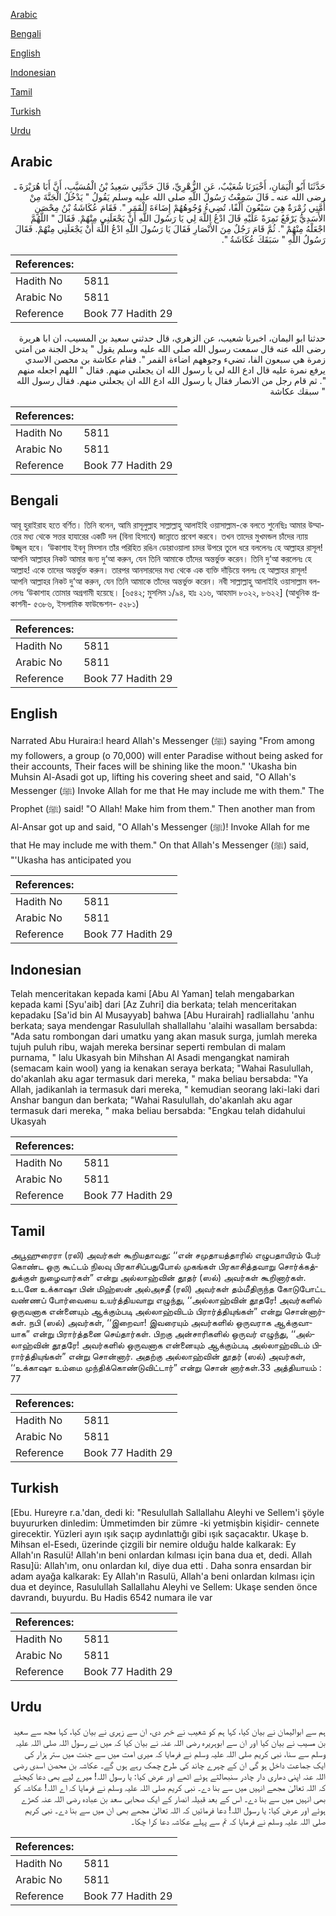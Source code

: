 [Arabic](#arabic)

[Bengali](#bengali)

[English](#english)

[Indonesian](#indonesian)

[Tamil](#tamil)

[Turkish](#turkish)

[Urdu](#urdu)

## Arabic


<div dir="rtl" lang="ar" style={{fontSize:'larger',backgroundColor:'#f8f9fa',padding:20}}>
حَدَّثَنَا أَبُو الْيَمَانِ، أَخْبَرَنَا شُعَيْبٌ، عَنِ الزُّهْرِيِّ، قَالَ حَدَّثَنِي سَعِيدُ بْنُ الْمُسَيَّبِ، أَنَّ أَبَا هُرَيْرَةَ ـ رضى الله عنه ـ قَالَ سَمِعْتُ رَسُولَ اللَّهِ صلى الله عليه وسلم يَقُولُ ‏"‏ يَدْخُلُ الْجَنَّةَ مِنْ أُمَّتِي زُمْرَةٌ هِيَ سَبْعُونَ أَلْفًا، تُضِيءُ وُجُوهُهُمْ إِضَاءَةَ الْقَمَرِ ‏"‏‏.‏ فَقَامَ عُكَاشَةُ بْنُ مِحْصَنٍ الأَسَدِيُّ يَرْفَعُ نَمِرَةً عَلَيْهِ قَالَ ادْعُ اللَّهَ لِي يَا رَسُولَ اللَّهِ أَنْ يَجْعَلَنِي مِنْهُمْ‏.‏ فَقَالَ ‏"‏ اللَّهُمَّ اجْعَلْهُ مِنْهُمْ ‏"‏‏.‏ ثُمَّ قَامَ رَجُلٌ مِنَ الأَنْصَارِ فَقَالَ يَا رَسُولَ اللَّهِ ادْعُ اللَّهَ أَنْ يَجْعَلَنِي مِنْهُمْ‏.‏ فَقَالَ رَسُولُ اللَّهِ ‏"‏ سَبَقَكَ عُكَاشَةُ ‏"‏‏.‏
</div>
<div style={{backgroundColor:'#f8f9fa',padding:20, marginBottom: 10}}><table> <thead> <tr> <th>References:</th> <th></th> </tr> </thead> <tbody><tr><td>Hadith No</td><td>5811</td></tr><tr><td>Arabic No</td><td>5811</td></tr><tr><td>Reference</td><td>Book 77 Hadith 29</td></tr></tbody></table></div>


<div dir="rtl" lang="ar" style={{fontSize:'larger',backgroundColor:'#f8f9fa',padding:20}}>
حدثنا ابو اليمان، اخبرنا شعيب، عن الزهري، قال حدثني سعيد بن المسيب، ان ابا هريرة رضى الله عنه قال سمعت رسول الله صلى الله عليه وسلم يقول " يدخل الجنة من امتي زمرة هي سبعون الفا، تضيء وجوههم اضاءة القمر ". فقام عكاشة بن محصن الاسدي يرفع نمرة عليه قال ادع الله لي يا رسول الله ان يجعلني منهم. فقال " اللهم اجعله منهم ". ثم قام رجل من الانصار فقال يا رسول الله ادع الله ان يجعلني منهم. فقال رسول الله " سبقك عكاشة
</div>
<div style={{backgroundColor:'#f8f9fa',padding:20, marginBottom: 10}}><table> <thead> <tr> <th>References:</th> <th></th> </tr> </thead> <tbody><tr><td>Hadith No</td><td>5811</td></tr><tr><td>Arabic No</td><td>5811</td></tr><tr><td>Reference</td><td>Book 77 Hadith 29</td></tr></tbody></table></div>

## Bengali


<div dir="ltr" lang="bn" style={{fontSize:'larger',backgroundColor:'#f8f9fa',padding:20}}>
আবূ হুরাইরাহ হতে বর্ণিত। তিনি বলেন, আমি রাসূলুল্লাহ সাল্লাল্লাহু আলাইহি ওয়াসাল্লাম-কে বলতে শুনেছিঃ আমার উম্মাতের মধ্য থেকে সত্তর হাযারের একটি দল (বিনা হিসাবে) জান্নাতে প্রবেশ করবে। তখন তাদের মুখমন্ডল চাঁদের ন্যায় উজ্জ্বল হবে। ‘উকাশাহ ইবনু মিহ্সান তাঁর পরিহিত রঙিন ডোরাওয়ালা চাদর উপরে তুলে ধরে বললেনঃ হে আল্লাহর রাসূল! আপনি আল্লাহর নিকট আমার জন্য দু‘আ করুন, যেন তিনি আমাকে তাঁদের অন্তর্ভুক্ত করেন। তিনি দু‘আ করলেনঃ হে আল্লাহ! একে তাদের অন্তর্ভুক্ত করুন। তারপর আনসারদের মধ্য থেকে এক ব্যক্তি দাঁড়িয়ে বললঃ হে আল্লাহর রাসূল! আপনি আল্লাহর নিকট দু‘আ করুন, যেন তিনি আমাকে তাঁদের অন্তর্ভুক্ত করেন। নবী সাল্লাল্লাহু আলাইহি ওয়াসাল্লাম বললেনঃ ‘উকাশাহ তোমার অগ্রগামী হয়েছে। [৬৫৪২; মুসলিম ১/৯৪, হাঃ ২১৬, আহমাদ ৮০২২, ৮৬২২] (আধুনিক প্রকাশনী- ৫৩৮৬, ইসলামিক ফাউন্ডেশন- ৫২৮১)
</div>
<div style={{backgroundColor:'#f8f9fa',padding:20, marginBottom: 10}}><table> <thead> <tr> <th>References:</th> <th></th> </tr> </thead> <tbody><tr><td>Hadith No</td><td>5811</td></tr><tr><td>Arabic No</td><td>5811</td></tr><tr><td>Reference</td><td>Book 77 Hadith 29</td></tr></tbody></table></div>

## English


<div dir="ltr" lang="en" style={{fontSize:'larger',backgroundColor:'#f8f9fa',padding:20}}>
Narrated Abu Huraira:I heard Allah's Messenger (ﷺ) saying "From among my followers, a group (o 70,000) will enter Paradise without being asked for their accounts, Their faces will be shining like the moon." 'Ukasha bin Muhsin Al-Asadi got up, lifting his covering sheet and said, "O Allah's Messenger (ﷺ) Invoke Allah for me that He may include me with them." The Prophet (ﷺ) said! "O Allah! Make him from them." Then another man from Al-Ansar got up and said, "O Allah's Messenger (ﷺ)! Invoke Allah for me that He may include me with them." On that Allah's Messenger (ﷺ) said, "'Ukasha has anticipated you
</div>
<div style={{backgroundColor:'#f8f9fa',padding:20, marginBottom: 10}}><table> <thead> <tr> <th>References:</th> <th></th> </tr> </thead> <tbody><tr><td>Hadith No</td><td>5811</td></tr><tr><td>Arabic No</td><td>5811</td></tr><tr><td>Reference</td><td>Book 77 Hadith 29</td></tr></tbody></table></div>

## Indonesian


<div dir="ltr" lang="id" style={{fontSize:'larger',backgroundColor:'#f8f9fa',padding:20}}>
Telah menceritakan kepada kami [Abu Al Yaman] telah mengabarkan kepada kami [Syu'aib] dari [Az Zuhri] dia berkata; telah menceritakan kepadaku [Sa'id bin Al Musayyab] bahwa [Abu Hurairah] radliallahu 'anhu berkata; saya mendengar Rasulullah shallallahu 'alaihi wasallam bersabda: "Ada satu rombongan dari umatku yang akan masuk surga, jumlah mereka tujuh puluh ribu, wajah mereka bersinar seperti rembulan di malam purnama, " lalu Ukasyah bin Mihshan Al Asadi mengangkat namirah (semacam kain wool) yang ia kenakan seraya berkata; "Wahai Rasulullah, do'akanlah aku agar termasuk dari mereka, " maka beliau bersabda: "Ya Allah, jadikanlah ia termasuk dari mereka, " kemudian seorang laki-laki dari Anshar bangun dan berkata; "Wahai Rasulullah, do'akanlah aku agar termasuk dari mereka, " maka beliau bersabda: "Engkau telah didahului Ukasyah
</div>
<div style={{backgroundColor:'#f8f9fa',padding:20, marginBottom: 10}}><table> <thead> <tr> <th>References:</th> <th></th> </tr> </thead> <tbody><tr><td>Hadith No</td><td>5811</td></tr><tr><td>Arabic No</td><td>5811</td></tr><tr><td>Reference</td><td>Book 77 Hadith 29</td></tr></tbody></table></div>

## Tamil


<div dir="ltr" lang="ta" style={{fontSize:'larger',backgroundColor:'#f8f9fa',padding:20}}>
அபூஹுரைரா (ரலி) அவர்கள் கூறியதாவது: ‘‘என் சமுதாயத்தாரில் எழுபதாயிரம் பேர் கொண்ட ஒரு கூட்டம் நிலவு பிரகாசிப்பதுபோல் முகங்கள் பிரகாசித்தவாறு சொர்க்கத்துக்குள் நுழைவார்கள்” என்று அல்லாஹ்வின் தூதர் (ஸல்) அவர்கள் கூறினார்கள். உடனே உக்காஷா பின் மிஹ்ஸன் அல்அசதீ (ரலி) அவர்கள் தம்மீதிருந்த கோடுபோட்ட வண்ணப் போர்வையை உயர்த்தியவாறு எழுந்து, ‘‘அல்லாஹ்வின் தூதரே! அவர்களில் ஒருவனாக என்னையும் ஆக்கும்படி அல்லாஹ்விடம் பிரார்த்தியுங்கள்” என்று சொன்னார்கள். நபி (ஸல்) அவர்கள், ‘‘இறைவா! இவரையும் அவர்களில் ஒருவராக ஆக்குவாயாக” என்று பிரார்த்தனை செய்தார்கள். பிறகு அன்சாரிகளில் ஒருவர் எழுந்து, ‘‘அல்லாஹ்வின் தூதரே! அவர்களில் ஒருவனாக என்னையும் ஆக்கும்படி அல்லாஹ்விடம் பிரார்த்தியுங்கள்” என்று சொன்னார். அதற்கு அல்லாஹ்வின் தூதர் (ஸல்) அவர்கள், ‘‘உக்காஷா உம்மை முந்திக்கொண்டுவிட்டார்” என்று சொன் னார்கள்.33 அத்தியாயம் : 77
</div>
<div style={{backgroundColor:'#f8f9fa',padding:20, marginBottom: 10}}><table> <thead> <tr> <th>References:</th> <th></th> </tr> </thead> <tbody><tr><td>Hadith No</td><td>5811</td></tr><tr><td>Arabic No</td><td>5811</td></tr><tr><td>Reference</td><td>Book 77 Hadith 29</td></tr></tbody></table></div>

## Turkish


<div dir="ltr" lang="tr" style={{fontSize:'larger',backgroundColor:'#f8f9fa',padding:20}}>
[Ebu. Hureyre r.a.'dan, dedi ki: "Resulullah Sallallahu Aleyhi ve Sellem'i şöyle buyururken dinledim: Ümmetimden bir zümre -ki yetmişbin kişidir- cennete girecektir. Yüzleri ayın ışık saçıp aydınlattığı gibi ışık saçacaktır. Ukaşe b. Mihsan el-Esedı, üzerinde çizgili bir nemire olduğu halde kalkarak: Ey Allah'ın Rasulü! Allah'ın beni onlardan kılması için bana dua et, dedi. Allah Rasu]ü: Allah'ım, onu onlardan kıl, diye dua etti . Daha sonra ensardan bir adam ayağa kalkarak: Ey Allah'ın Rasulü, Allah'a beni onlardan kılması için dua et deyince, Rasulullah Sallallahu Aleyhi ve Sellem: Ukaşe senden önce davrandı, buyurdu. Bu Hadis 6542 numara ile var
</div>
<div style={{backgroundColor:'#f8f9fa',padding:20, marginBottom: 10}}><table> <thead> <tr> <th>References:</th> <th></th> </tr> </thead> <tbody><tr><td>Hadith No</td><td>5811</td></tr><tr><td>Arabic No</td><td>5811</td></tr><tr><td>Reference</td><td>Book 77 Hadith 29</td></tr></tbody></table></div>

## Urdu


<div dir="rtl" lang="ur" style={{fontSize:'larger',backgroundColor:'#f8f9fa',padding:20}}>
ہم سے ابوالیمان نے بیان کیا، کہا ہم کو شعیب نے خبر دی، ان سے زہری نے بیان کیا، کہا مجھ سے سعید بن مسیب نے بیان کیا اور ان سے ابوہریرہ رضی اللہ عنہ نے بیان کیا کہ میں نے رسول اللہ صلی اللہ علیہ وسلم سے سنا، نبی کریم صلی اللہ علیہ وسلم نے فرمایا کہ میری امت میں سے جنت میں ستر ہزار کی ایک جماعت داخل ہو گی ان کے چہرے چاند کی طرح چمک رہے ہوں گے۔ عکاشہ بن محصن اسدی رضی اللہ عنہ اپنی دھاری دار چادر سنبھالتے ہوئے اٹھے اور عرض کیا: یا رسول اللہ! میرے لیے بھی دعا کیجئے کہ اللہ تعالیٰ مجھے انہیں میں سے بنا دے۔ نبی کریم صلی اللہ علیہ وسلم نے فرمایا کہ اے اللہ! عکاشہ کو بھی انہیں میں سے بنا دے۔ اس کے بعد قبیلہ انصار کے ایک صحابی سعد بن عبادہ رضی اللہ عنہ کھڑے ہوئے اور عرض کیا: یا رسول اللہ! دعا فرمائیں کہ اللہ تعالیٰ مجھے بھی ان میں سے بنا دے۔ نبی کریم صلی اللہ علیہ وسلم نے فرمایا کہ تم سے پہلے عکاشہ دعا کرا چکا۔
</div>
<div style={{backgroundColor:'#f8f9fa',padding:20, marginBottom: 10}}><table> <thead> <tr> <th>References:</th> <th></th> </tr> </thead> <tbody><tr><td>Hadith No</td><td>5811</td></tr><tr><td>Arabic No</td><td>5811</td></tr><tr><td>Reference</td><td>Book 77 Hadith 29</td></tr></tbody></table></div>